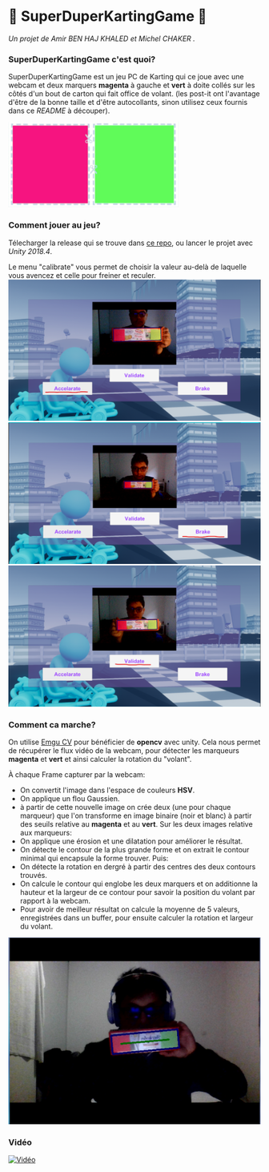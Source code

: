 # :vertical_traffic_light: SuperDuperKartingGame :car:
*Un projet de Amir BEN HAJ KHALED et Michel CHAKER .*

### SuperDuperKartingGame c'est quoi?

SuperDuperKartingGame est un jeu PC de Karting qui ce joue avec une webcam et deux marquers **magenta** à gauche et **vert** à doite collés sur les côtés d'un bout de carton qui fait office de volant.
(les post-it ont l'avantage d'être de la bonne taille et d'être autocollants, sinon utilisez ceux fournis dans ce *README* à découper).

![Papiers](/Images/Papiers.jpg)


### Comment jouer au jeu?

Télecharger la release qui se trouve dans [ce repo](/SuperDuperKartingGame), ou lancer le projet avec *Unity 2018.4*.

Le menu "calibrate" vous permet de choisir la valeur au-delà de laquelle vous avencez et celle pour freiner et reculer.
![Accélérer](/Images/Accelerate.png)
![Freiner](/Images/Brake.png)
![Valider](/Images/Validate.png)


### Comment ca marche?

On utilise [Emgu CV](http://www.emgu.com/wiki/index.php/Main_Page) pour bénéficier de **opencv** avec unity. Cela nous permet de récupérer le flux vidéo de la webcam, pour détecter les marqueurs **magenta** et **vert** et ainsi calculer la rotation du "volant".

À chaque Frame capturer par la webcam: 
- On convertit l'image dans l'espace de couleurs **HSV**.
- On applique un flou Gaussien.
- à partir de cette nouvelle image on crée deux (une pour chaque marqueur) que l'on transforme en image binaire (noir et blanc) à partir   des seuils relative au **magenta** et au **vert**. 
Sur les deux images relative aux marqueurs:
- On applique une érosion et une dilatation pour améliorer le résultat.
- On détecte le contour de la plus grande forme et on extrait le contour minimal qui encapsule la forme trouver.
Puis:
- On détecte la rotation en dergré à partir des centres des deux contours trouvés.
- On calcule le contour qui englobe les deux marquers et on additionne la hauteur et la largeur de ce contour pour savoir la position du volant par rapport à la webcam.
- Pour avoir de meilleur résultat on calcule la moyenne de 5 valeurs, enregistrées dans un buffer, pour ensuite calculer la rotation et largeur du volant.

![Détection](/Images/Detection.jpg)

### Vidéo

[![Vidéo](https://youtu.be/VHNzlEDG07Y)](https://youtu.be/VHNzlEDG07Y)
